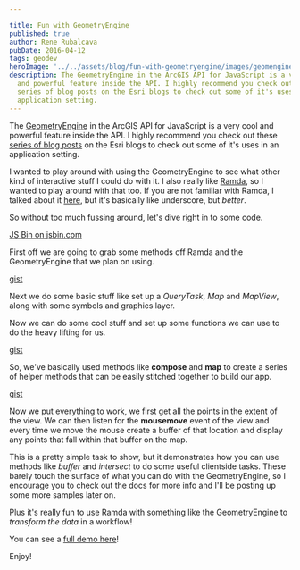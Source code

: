 ```yaml
---

title: Fun with GeometryEngine
published: true
author: Rene Rubalcava
pubDate: 2016-04-12
tags: geodev
heroImage: '../../assets/blog/fun-with-geometryengine/images/geomengine.jpg'
description: The GeometryEngine in the ArcGIS API for JavaScript is a very cool
  and powerful feature inside the API. I highly recommend you check out these
  series of blog posts on the Esri blogs to check out some of it's uses in an
  application setting.
---
```


The
[GeometryEngine](https://developers.arcgis.com/javascript/beta/api-reference/esri-geometry-geometryEngine.html)
in the ArcGIS API for JavaScript is a very cool and powerful feature inside the
API. I highly recommend you check out these
[series of blog posts](https://blogs.esri.com/esri/arcgis/2015/09/09/geometryengine-part-1-testing-spatial-relationships-and-editing/)
on the Esri blogs to check out some of it's uses in an application setting.

I wanted to play around with using the GeometryEngine to see what other kind of
interactive stuff I could do with it. I also really like
[Ramda](http://ramdajs.com/0.21.0/index.html), so I wanted to play around with
that too. If you are not familiar with Ramda, I talked about it
[here](https://odoe.net/blog/esrijs-with-ramda/), but it's basically like
underscore, but _better_.

So without too much fussing around, let's dive right in to some code.

[JS Bin on jsbin.com](http://jsbin.com/qudalodegi/1/embed?js,output)

First off we are going to grab some methods off Ramda and the GeometryEngine
that we plan on using.

[gist](https://gist.github.com/odoe/e3d8671899262cabae8dcd3d24756a63.js)

Next we do some basic stuff like set up a _QueryTask_, _Map_ and _MapView_,
along with some symbols and graphics layer.

Now we can do some cool stuff and set up some functions we can use to do the
heavy lifting for us.

[gist](https://gist.github.com/odoe/44f7bf743a21cd0f074322b0d0daf532.js)

So, we've basically used methods like **compose** and **map** to create a series
of helper methods that can be easily stitched together to build our app.

[gist](https://gist.github.com/odoe/832f463828bb5aa561542ed4b16f9011.js)

Now we put everything to work, we first get all the points in the extent of the
view. We can then listen for the **mousemove** event of the view and every time
we move the mouse create a buffer of that location and display any points that
fall within that buffer on the map.

This is a pretty simple task to show, but it demonstrates how you can use
methods like _buffer_ and _intersect_ to do some useful clientside tasks. These
barely touch the surface of what you can do with the GeometryEngine, so I
encourage you to check out the docs for more info and I'll be posting up some
more samples later on.

Plus it's really fun to use Ramda with something like the GeometryEngine to
_transform the data_ in a workflow!

You can see a [full demo here](http://output.jsbin.com/qudalodegi)!

Enjoy!
